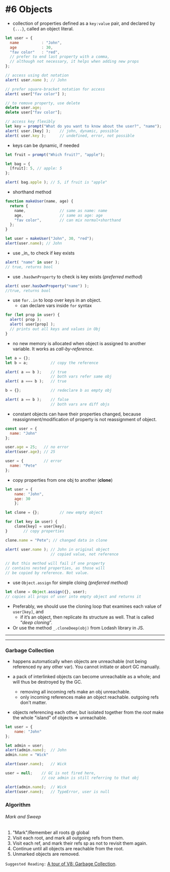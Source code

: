 # #6 Objects

- collection of properties defined as a `key:value` pair, and declared by `{...}`, called an object literal.
```javascript
let user = {
  name          : "John",
  age           : 30,
  "fav color"   : "red",
  // prefer to end last property with a comma,
  // although not necessary, it helps when adding new props
};

// access using dot notation
alert( user.name ); // John

// prefer square-bracket notation for access
alert( user["fav color"] );

// to remove property, use delete
delete user.age;
delete user["fav color"];

// access key flexibly
let key = prompt("What do you want to know about the user?", "name");
alert( user.[key] );    // john, dynamic, possible
alert( user.key );      // undefined, error, not possible
```

- keys can be dynamic, if needed
```javascript
let fruit = prompt("Which fruit?", "apple");

let bag = {
  [fruit]: 5, // apple: 5
};

alert( bag.apple ); // 5, if fruit is "apple"
```

- shorthand method
```js
function makeUser(name, age) {
  return {
    name,               // same as name: name
    age,                // same as age: age 
    "fav color",        // can mix normal+shorthand
  };
}

let user = makeUser("John", 30, "red");
alert(user.name); // John
```


- use \_in\_ to check if key exists
```js
alert( "name" in user );
// true, returns bool
```
- use `.hasOwnProperty` to check is key exists (_preferred method_)
```js
alert( user.hasOwnProperty("name") );
//true, returns bool
```

- use `for..in` to loop over keys in an object.
    - can declare vars inside `for` syntax
```js
for (let prop in user) {
  alert( prop );
  alert( user[prop] );
  // prints out all keys and values in Obj
}
```

-  no new memory is allocated when object is assigned to another variable. It works as _call-by-reference_.
```js
let a = {};
let b = a;          // copy the reference

alert( a == b );    // true
                    // both vars refer same obj
alert( a === b );   // true

b = {};             // redeclare b as empty obj

alert( a == b );    // false
                    // both vars are diff objs
```

- constant objects can have their properties changed, because reassignment/modification of property is not reassignment of object.
```js
const user = {
  name: "John"
};

user.age = 25;   // no error
alert(user.age); // 25

user = {         // error
  name: "Pete"
};
```

- copy properties from one obj to another (**clone**)
```js
let user = {
    name: "John",
    age: 30
    };

let clone = {};         // new empty object

for (let key in user) {
    clone[key] = user[key];
}       // copy properties

clone.name = "Pete"; // changed data in clone

alert( user.name ); // John in original object
                    // copied value, not reference
                    
// But this method will fail if one property
// contains nested properties, as those will
// be copied by reference. Not value.
```

- use `Object.assign` for simple cloing _(preferred method)_
```js
let clone = Object.assign({}, user);
// copies all props of user into empty object and returns it
```

- Preferably, we should use the cloning loop that examines each value of `user[key]`, and
    - if it’s an object, then replicate its structure as well. That is called “_deep cloning_”.
- Or use the method `_.cloneDeep(obj)` from Lodash library in JS.

---
---

### Garbage Collection

- happens automatically when objects are unreachable (not being referenced ny any other var).
You cannot initiate or abort GC manually.

- a pack of interlinked objects can become unreachable as a whole; and will thus be destroyed by the GC.
    - removing all incoming refs make an obj unreachable.
    - only incoming references make an object reachable. outgoing refs don't matter.
- objects referencing each other, but isolated together from the _root_ make the whole "island" of objects => unreachable.

```javascript
let user = {
    name: "John"
};

let admin = user;
alert(admin.name);  // John
admin.name = "Wick"

alert(user.name);   // Wick

user = null;    // GC is not fired here,
                // coz admin is still referring to that obj

alert(admin.name);  // Wick
alert(user.name);   // TypeError, user is null
```

### Algorithm  
###### Mark and Sweep

1. "Mark"/Remember all roots @ global
2. Visit each root, and mark all outgoing refs from them.
3. Visit each ref, and mark their refs sp as not to revisit them again.
4. Continue until all objects are reachable from the root.
5. Unmarked objects are removed.

`Suggested Reading:` [A tour of V8: Garbage Collection](http://jayconrod.com/posts/55/a-tour-of-v8-garbage-collection).